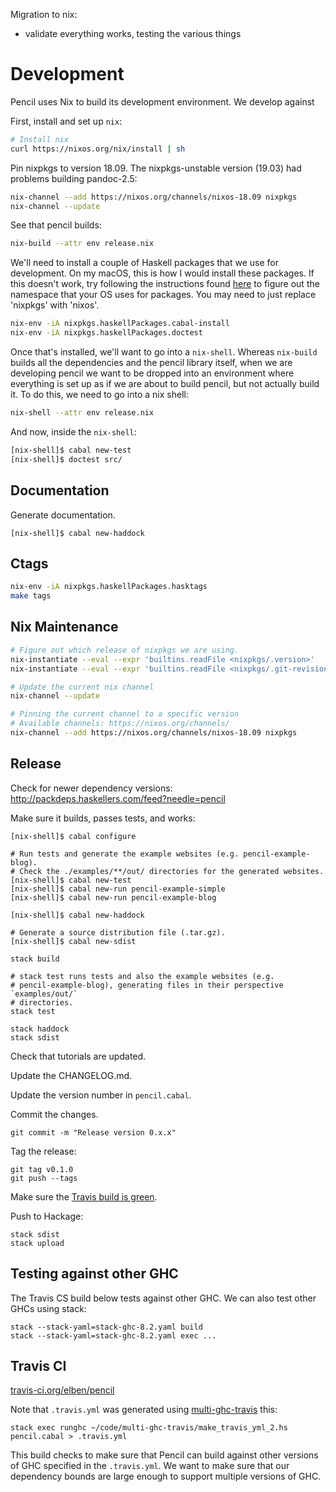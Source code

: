Migration to nix:

- validate everything works, testing the various things

# Development

Pencil uses Nix to build its development environment. We develop against

First, install and set up `nix`:

```bash
# Install nix
curl https://nixos.org/nix/install | sh
```

Pin nixpkgs to version 18.09. The nixpkgs-unstable version (19.03) had problems
building pandoc-2.5:

```bash
nix-channel --add https://nixos.org/channels/nixos-18.09 nixpkgs
nix-channel --update
```

See that pencil builds:

```bash
nix-build --attr env release.nix
```

We'll need to install a couple of Haskell packages that we use for development.
On my macOS, this is how I would install these packages. If this doesn't work,
try following the instructions found
[here](https://nixos.org/nixpkgs/manual/#users-guide-to-the-haskell-infrastructure)
to figure out the namespace that your OS uses for packages. You may need to just
replace 'nixpkgs' with 'nixos'.

```bash
nix-env -iA nixpkgs.haskellPackages.cabal-install
nix-env -iA nixpkgs.haskellPackages.doctest
```

Once that's installed, we'll want to go into a `nix-shell`. Whereas `nix-build`
builds all the dependencies and the pencil library itself, when we are
developing pencil we want to be dropped into an environment where everything is
set up as if we are about to build pencil, but not actually build it. To do
this, we need to go into a nix shell:

```bash
nix-shell --attr env release.nix
```

And now, inside the `nix-shell`:

```bash
[nix-shell]$ cabal new-test
[nix-shell]$ doctest src/
```

## Documentation

Generate documentation.

```
[nix-shell]$ cabal new-haddock
```

## Ctags

```bash
nix-env -iA nixpkgs.haskellPackages.hasktags
make tags
```

## Nix Maintenance

```bash
# Figure out which release of nixpkgs we are using.
nix-instantiate --eval --expr 'builtins.readFile <nixpkgs/.version>'
nix-instantiate --eval --expr 'builtins.readFile <nixpkgs/.git-revision>'

# Update the current nix channel
nix-channel --update

# Pinning the current channel to a specific version
# Available channels: https://nixos.org/channels/
nix-channel --add https://nixos.org/channels/nixos-18.09 nixpkgs
```

## Release

Check for newer dependency versions: http://packdeps.haskellers.com/feed?needle=pencil

Make sure it builds, passes tests, and works:

```
[nix-shell]$ cabal configure

# Run tests and generate the example websites (e.g. pencil-example-blog).
# Check the ./examples/**/out/ directories for the generated websites.
[nix-shell]$ cabal new-test
[nix-shell]$ cabal new-run pencil-example-simple
[nix-shell]$ cabal new-run pencil-example-blog

[nix-shell]$ cabal new-haddock

# Generate a source distribution file (.tar.gz).
[nix-shell]$ cabal new-sdist

stack build

# stack test runs tests and also the example websites (e.g.
# pencil-example-blog), generating files in their perspective `examples/out/`
# directories.
stack test

stack haddock
stack sdist
```

Check that tutorials are updated.

Update the CHANGELOG.md.

Update the version number in `pencil.cabal`.

Commit the changes.

```
git commit -m "Release version 0.x.x"
```

Tag the release:

```
git tag v0.1.0
git push --tags
```

Make sure the [Travis build is green](https://travis-ci.org/elben/pencil).

Push to Hackage:

```
stack sdist
stack upload
```

## Testing against other GHC

The Travis CS build below tests against other GHC. We can also test other GHCs
using stack:

```
stack --stack-yaml=stack-ghc-8.2.yaml build
stack --stack-yaml=stack-ghc-8.2.yaml exec ...
```

## Travis CI

[travis-ci.org/elben/pencil](https://travis-ci.org/elben/pencil)

Note that `.travis.yml` was generated using [multi-ghc-travis](https://github.com/haskell-hvr/multi-ghc-travis) this:

```
stack exec runghc ~/code/multi-ghc-travis/make_travis_yml_2.hs pencil.cabal > .travis.yml
```

This build checks to make sure that Pencil can build against other versions of
GHC specified in the `.travis.yml`. We want to make sure that our dependency
bounds are large enough to support multiple versions of GHC.
